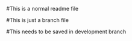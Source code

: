 #This is a normal readme file


#This is just a branch file 

#This needs to be saved in development branch
